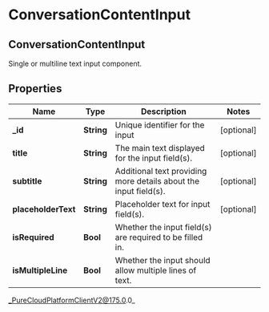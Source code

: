 # ConversationContentInput

## ConversationContentInput
Single or multiline text input component.

## Properties

|Name | Type | Description | Notes|
|------------ | ------------- | ------------- | -------------|
| **_id** | **String** | Unique identifier for the input | [optional] |
| **title** | **String** | The main text displayed for the input field(s). | [optional] |
| **subtitle** | **String** | Additional text providing more details about the input field(s). | [optional] |
| **placeholderText** | **String** | Placeholder text for input field(s). | [optional] |
| **isRequired** | **Bool** | Whether the input field(s) are required to be filled in. | |
| **isMultipleLine** | **Bool** | Whether the input should allow multiple lines of text. | |



_PureCloudPlatformClientV2@175.0.0_
